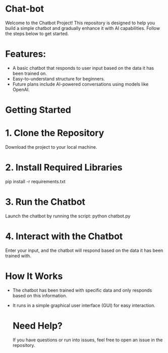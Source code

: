 # Chat-bot
Welcome to the Chatbot Project! This repository is designed to help you build a simple chatbot and gradually enhance it with AI capabilities. Follow the steps below to get started.

# Features: 
- A basic chatbot that responds to user input based on the data it has been trained on.
- Easy-to-understand structure for beginners.
- Future plans include AI-powered conversations using models like OpenAI.

# Getting Started
# 1. Clone the Repository
Download the project to your local machine. 

# 2. Install Required Libraries
pip install -r requirements.txt

 # 3. Run the Chatbot
 Launch the chatbot by running the script:
 python chatbot.py 

 # 4. Interact with the Chatbot
 Enter your input, and the chatbot will respond based on the data it has been trained with. 

# How It Works
- The chatbot has been trained with specific data and only responds based on this information.
- It runs in a simple graphical user interface (GUI) for easy interaction.

  # Need Help?
  If you have questions or run into issues, feel free to open an issue in the repository.


 
 
